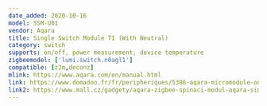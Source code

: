```yaml
---
date_added: 2020-10-16
model: SSM-U01
vendor: Aqara
title: Single Switch Module T1 (With Neutral)
category: switch
supports: on/off, power measurement, device temperature
zigbeemodel: ['lumi.switch.n0agl1']
compatible: [z2m,deconz]
mlink: https://www.aqara.com/en/manual.html
link: https://www.domadoo.fr/fr/peripheriques/5386-aqara-micromodule-onoff-zigbee-30-2500w-avec-neutre-6970504213296.html
link2: https://www.mall.cz/gadgety/aqara-zigbee-spinaci-modul-aqara-single-switch-module-t1-with-neutral-ssm-u01-100036908515
---
```

